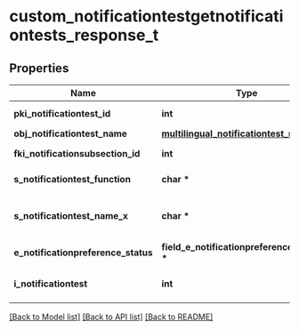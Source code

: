 # custom_notificationtestgetnotificationtests_response_t

## Properties
Name | Type | Description | Notes
------------ | ------------- | ------------- | -------------
**pki_notificationtest_id** | **int** | The unique ID of the Notificationtest | 
**obj_notificationtest_name** | [**multilingual_notificationtest_name_t**](multilingual_notificationtest_name.md) \* |  | 
**fki_notificationsubsection_id** | **int** | The unique ID of the Notificationsubsection | 
**s_notificationtest_function** | **char \*** | The function name of the Notificationtest | 
**s_notificationtest_name_x** | **char \*** | The name of the Notificationtest in the language of the requester | 
**e_notificationpreference_status** | **field_e_notificationpreference_status_t \*** |  | 
**i_notificationtest** | **int** | The number of elements returned by the Notificationtest | 

[[Back to Model list]](../README.md#documentation-for-models) [[Back to API list]](../README.md#documentation-for-api-endpoints) [[Back to README]](../README.md)


